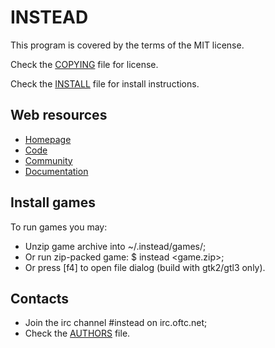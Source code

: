 # INSTEAD

This program is covered by the terms of the MIT license.

Check the [COPYING](COPYING) file for license.

Check the [INSTALL](INSTALL) file for install instructions.

## Web resources

- [Homepage](https://instead-hub.github.io)
- [Code](https://github.com/instead-hub/instead)
- [Community](https://instead-games.ru)
- [Documentation](https://instead-hub.github.io/#doc)

## Install games

To run games you may:

- Unzip game archive into ~/.instead/games/;
- Or run zip-packed game: $ instead <game.zip>;
- Or press [f4] to open file dialog (build with gtk2/gtl3 only).

## Contacts

- Join the irc channel #instead on irc.oftc.net;
- Check the [AUTHORS](AUTHORS) file.
